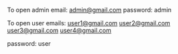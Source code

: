 To open admin
email: admin@gmail.com
password: admin

To open user
emails:
user1@gmail.com
user2@gmail.com
user3@gmail.com
user4@gmail.com

password:
user
